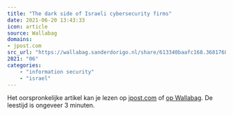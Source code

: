 ```yaml
---
title: "The dark side of Israeli cybersecurity firms"
date: 2021-06-20 13:43:33
icon: article
source: Wallabag
domains:
- jpost.com
src_url: "https://wallabag.sanderdorigo.nl/share/613340baafc168.36817685"
2021: "06"
categories:
    - "information security"
    - "israel"
---
```

Het oorspronkelijke artikel kan je lezen op [jpost.com](https://www.jpost.com/jpost-tech/the-dark-side-of-israeli-cybersecurity-firms-637933) of [op Wallabag](https://wallabag.sanderdorigo.nl/share/613340baafc168.36817685). De leestijd is ongeveer 3 minuten.